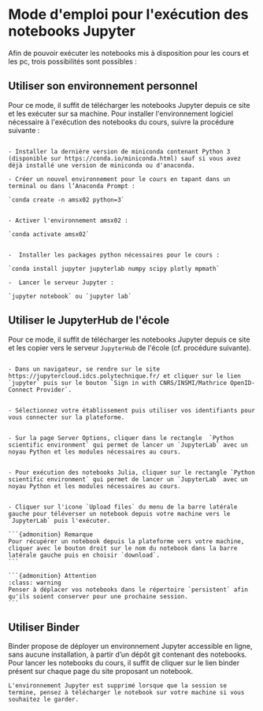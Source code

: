 # Mode d'emploi pour l'exécution des notebooks Jupyter

Afin de pouvoir exécuter les notebooks mis à disposition pour les cours et les pc, trois possibilités sont possibles :

## Utiliser son environnement personnel

Pour ce mode, il suffit de télécharger les notebooks Jupyter depuis ce site et les exécuter sur sa machine. Pour installer l'environnement logiciel nécessaire à l'exécution des notebooks du cours, suivre la procédure suivante :
  
```{admonition} Procédure pour installer Jupyter Notebook

- Installer la dernière version de miniconda contenant Python 3 (disponible sur https://conda.io/miniconda.html) sauf si vous avez déjà installé une version de miniconda ou d'anaconda.  

- Créer un nouvel environnement pour le cours en tapant dans un terminal ou dans l’Anaconda Prompt :

`conda create -n amsx02 python=3`


- Activer l'environnement amsx02 :

`conda activate amsx02` 


-  Installer les packages python nécessaires pour le cours :

`conda install jupyter jupyterlab numpy scipy plotly mpmath`

-  Lancer le serveur Jupyter :

`jupyter notebook` ou `jupyter lab`
```

## Utiliser le JupyterHub de l'école

Pour ce mode, il suffit de télécharger les notebooks Jupyter depuis ce site et les copier vers le serveur `JupyterHub` de l'école (cf. procédure suivante).

``````{admonition} Utilisation du JupyterHub de l'école

- Dans un navigateur, se rendre sur le site https://jupytercloud.idcs.polytechnique.fr/ et cliquer sur le lien `jupyter` puis sur le bouton `Sign in with CNRS/INSMI/Mathrice OpenID-Connect Provider`.


- Sélectionnez votre établissement puis utiliser vos identifiants pour vous connecter sur la plateforme.


- Sur la page Server Options, cliquer dans le rectangle  `Python scientific environment` qui permet de lancer un `JupyterLab` avec un noyau Python et les modules nécessaires au cours.


- Pour exécution des notebooks Julia, cliquer sur le rectangle `Python scientific environment` qui permet de lancer un `JupyterLab` avec un noyau Python et les modules nécessaires au cours.


- Cliquer sur l'icone `Upload files` du menu de la barre latérale gauche pour téléverser un notebook depuis votre machine vers le `JupyterLab` puis l'exécuter.

```{admonition} Remarque
Pour récupérer un notebook depuis la plateforme vers votre machine, cliquer avec le bouton droit sur le nom du notebook dans la barre latérale gauche puis en choisir `download`.
```

```{admonition} Attention
:class: warning
Penser à déplacer vos notebooks dans le répertoire `persistent` afin qu'ils soient conserver pour une prochaine session.
```
``````

## Utiliser Binder

Binder propose de déployer un environnement Jupyter accessible en ligne, sans aucune installation, à partir d’un dépôt git contenant des notebooks.
Pour lancer les notebooks du cours, il suffit de cliquer sur le lien binder présent sur chaque page du site proposant un notebook. 

```{admonition} Remarque
L'environnement Jupyter est supprimé lorsque que la session se termine, pensez à télécharger le notebook sur votre machine si vous souhaitez le garder.
``` 
